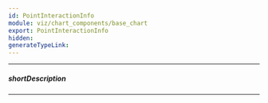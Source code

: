 ```yaml
---
id: PointInteractionInfo
module: viz/chart_components/base_chart
export: PointInteractionInfo
hidden: 
generateTypeLink: 
---
```

---
##### shortDescription
<!-- Description goes here -->

---
<!-- Description goes here -->